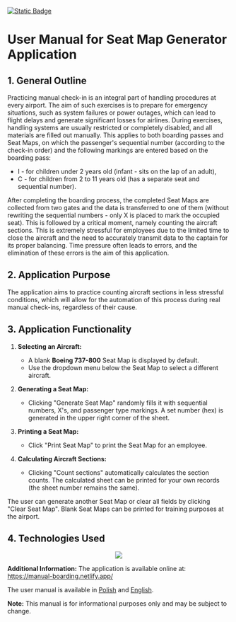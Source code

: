 [![Static Badge](https://img.shields.io/badge/wy%C5%9Bwietl-polsk%C4%85_wersj%C4%99-DC143C?labelColor=FFFFFF)](https://github.com/TenaciousHare/ManualBoarding/blob/main/README-pl.md)

# User Manual for Seat Map Generator Application

## 1. General Outline

Practicing manual check-in is an integral part of handling procedures at every airport. The aim of such exercises is to prepare for emergency situations, such as system failures or power outages, which can lead to flight delays and generate significant losses for airlines. During exercises, handling systems are usually restricted or completely disabled, and all materials are filled out manually. This applies to both boarding passes and Seat Maps, on which the passenger's sequential number (according to the check-in order) and the following markings are entered based on the boarding pass:

- I - for children under 2 years old (infant - sits on the lap of an adult),
- C - for children from 2 to 11 years old (has a separate seat and sequential number).

After completing the boarding process, the completed Seat Maps are collected from two gates and the data is transferred to one of them (without rewriting the sequential numbers - only X is placed to mark the occupied seat). This is followed by a critical moment, namely counting the aircraft sections. This is extremely stressful for employees due to the limited time to close the aircraft and the need to accurately transmit data to the captain for its proper balancing. Time pressure often leads to errors, and the elimination of these errors is the aim of this application.

## 2. Application Purpose

The application aims to practice counting aircraft sections in less stressful conditions, which will allow for the automation of this process during real manual check-ins, regardless of their cause.

## 3. Application Functionality

1. **Selecting an Aircraft:**

   - A blank **Boeing 737-800** Seat Map is displayed by default.
   - Use the dropdown menu below the Seat Map to select a different aircraft.

2. **Generating a Seat Map:**

   - Clicking "Generate Seat Map" randomly fills it with sequential numbers, X's, and passenger type markings. A set number (hex) is generated in the upper right corner of the sheet.

3. **Printing a Seat Map:**

   - Click "Print Seat Map" to print the Seat Map for an employee.

4. **Calculating Aircraft Sections:**

   - Clicking "Count sections" automatically calculates the section counts. The calculated sheet can be printed for your own records (the sheet number remains the same).

The user can generate another Seat Map or clear all fields by clicking "Clear Seat Map". Blank Seat Maps can be printed for training purposes at the airport.

## 4. Technologies Used

<p align="center">
  <a href="https://skillicons.dev">
    <img src="https://skillicons.dev/icons?i=react,typescript,css,vite,vitest" />
  </a>
</p>

**Additional Information:**
The application is available online at: https://manual-boarding.netlify.app/

The user manual is available in [Polish](https://github.com/TenaciousHare/ManualBoarding/blob/main/README-pl.md) and [English](https://github.com/TenaciousHare/ManualBoarding/blob/main/README.md).

**Note:**
This manual is for informational purposes only and may be subject to change.
